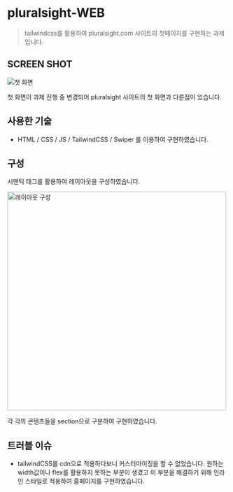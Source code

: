 # pluralsight-WEB
> tailwindcss를 활용하여 pluralsight.com 사이트의 첫페이지를 구현하는 과제입니다.

## SCREEN SHOT
<img src="https://user-images.githubusercontent.com/37858979/118426491-43cb0f00-b706-11eb-9cda-5dd9c8a623b3.PNG" alt="첫 화면">

첫 화면이 과제 진행 중 변경되어 pluralsight 사이트의 첫 화면과 다른점이 있습니다.


## 사용한 기술
- HTML / CSS / JS / TailwindCSS / Swiper 를 이용하여 구현하였습니다.

## 구성
시맨틱 태그를 활용하여 레이아웃을 구성하였습니다.

<img src="https://user-images.githubusercontent.com/37858979/118428403-57787480-b70a-11eb-8dbb-cfd2dd55dcdf.png" alt="레이아웃 구성" width="500">

각 각의 콘텐츠들을 section으로 구분하여 구현하였습니다.

## 트러블 이슈
- tailwindCSS를 cdn으로 적용하다보니 커스터마이징을 할 수 없었습니다. 원하는 width값이나 flex를 활용하지 못하는 부분이 생겼고 이 부분을 해결하기 위해 인라인 스타일로 적용하여 홈페이지를 구현하였습니다.

